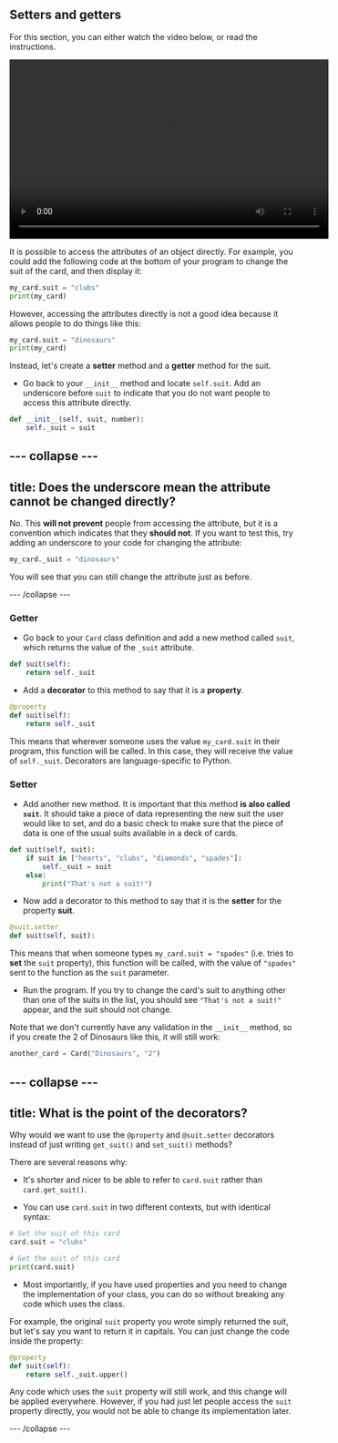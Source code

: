 ## Setters and getters

For this section, you can either watch the video below, or read the instructions.

<video width="560" height="315" controls>
<source src="resources/clip3.mp4" type="video/mp4">
Your browser does not support the video tag, try FireFox or Chrome
</video>

It is possible to access the attributes of an object directly. For example, you could add the following code at the bottom of your program to change the suit of the card, and then display it:

```python
my_card.suit = "clubs"
print(my_card)
```

However, accessing the attributes directly is not a good idea because it allows people to do things like this:

```python
my_card.suit = "dinosaurs"
print(my_card)
```

Instead, let's create a **setter** method and a **getter** method for the suit.

+ Go back to your `__init__` method and locate `self.suit`. Add an underscore before `suit` to indicate that you do not want people to access this attribute directly.

```python
def __init__(self, suit, number):
    self._suit = suit
```
--- collapse ---
---
title: Does the underscore mean the attribute cannot be changed directly?
---
No. This **will not prevent** people from accessing the attribute, but it is a convention which indicates that they **should not**. If you want to test this, try adding an underscore to your code for changing the attribute:

```python
my_card._suit = "dinosaurs"
```

You will see that you can still change the attribute just as before.

--- /collapse ---

### Getter

+ Go back to your `Card` class definition and add a new method called `suit`, which returns the value of the `_suit` attribute.

```python
def suit(self):
    return self._suit
```

+ Add a **decorator** to this method to say that it is a **property**.

```python
@property
def suit(self):
    return self._suit
```

This means that wherever someone uses the value `my_card.suit` in their program, this function will be called. In this case, they will receive the value of `self._suit`. Decorators are language-specific to Python.

### Setter

+ Add another new method. It is important that this method **is also called `suit`**. It should take a piece of data representing the new suit the user would like to set, and do a basic check to make sure that the piece of data is one of the usual suits available in a deck of cards.

```python
def suit(self, suit):
    if suit in ["hearts", "clubs", "diamonds", "spades"]:
        self._suit = suit
    else:
        print("That's not a suit!")
```
+ Now add a decorator to this method to say that it is the **setter** for the property **suit**.

```Python
@suit.setter
def suit(self, suit):
```

This means that when someone types `my_card.suit = "spades"` (i.e. tries to **set** the `suit` property), this function will be called, with the value of `"spades"` sent to the function as the `suit` parameter.

+ Run the program. If you try to change the card's suit to anything other than one of the suits in the list, you should see `"That's not a suit!"` appear, and the suit should not change.

Note that we don't currently have any validation in the `__init__` method, so if you create the 2 of Dinosaurs like this, it will still work:

```Python
another_card = Card("Dinosaurs", "2")
```

--- collapse ---
---
title: What is the point of the decorators?
---
Why would we want to use the `@property` and `@suit.setter` decorators instead of just writing `get_suit()` and `set_suit()` methods?

There are several reasons why:

- It's shorter and nicer to be able to refer to `card.suit` rather than `card.get_suit()`.

- You can use `card.suit` in two different contexts, but with identical syntax:

```Python
# Set the suit of this card
card.suit = "clubs"

# Get the suit of this card
print(card.suit)
```

- Most importantly, if you have used properties and you need to change the implementation of your class, you can do so without breaking any code which uses the class.

For example, the original `suit` property you wrote simply returned the suit, but let's say you want to return it in capitals. You can just change the code inside the property:

```python
@property
def suit(self):
    return self._suit.upper()
```

Any code which uses the `suit` property will still work, and this change will be applied everywhere. However, if you had just let people access the `suit` property directly, you would not be able to change its implementation later.

--- /collapse ---
